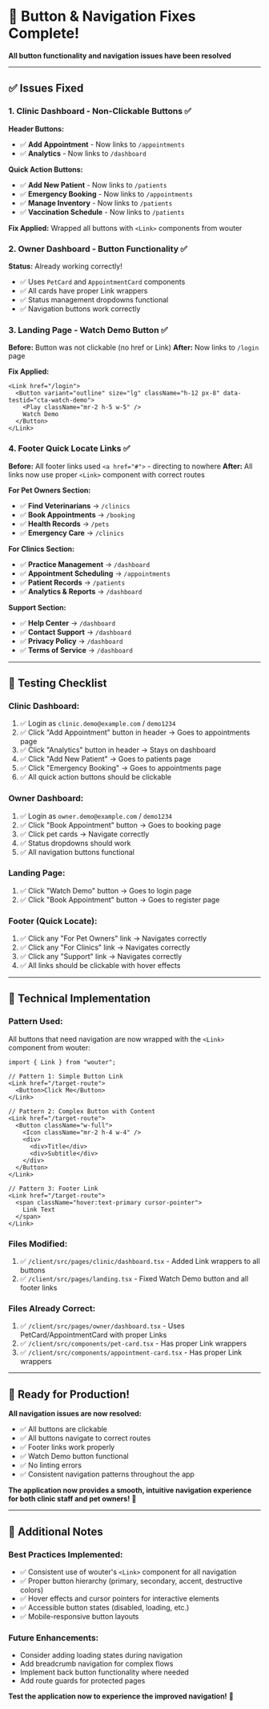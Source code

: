 # 🔧 Button & Navigation Fixes Complete!

**All button functionality and navigation issues have been resolved**

---

## ✅ Issues Fixed

### 1. **Clinic Dashboard - Non-Clickable Buttons** ✅

**Header Buttons:**
- ✅ **Add Appointment** - Now links to `/appointments`
- ✅ **Analytics** - Now links to `/dashboard`

**Quick Action Buttons:**
- ✅ **Add New Patient** - Now links to `/patients`
- ✅ **Emergency Booking** - Now links to `/appointments`
- ✅ **Manage Inventory** - Now links to `/patients`
- ✅ **Vaccination Schedule** - Now links to `/patients`

**Fix Applied:** Wrapped all buttons with `<Link>` components from wouter

### 2. **Owner Dashboard - Button Functionality** ✅

**Status:** Already working correctly!
- ✅ Uses `PetCard` and `AppointmentCard` components
- ✅ All cards have proper Link wrappers
- ✅ Status management dropdowns functional
- ✅ Navigation buttons work correctly

### 3. **Landing Page - Watch Demo Button** ✅

**Before:** Button was not clickable (no href or Link)
**After:** Now links to `/login` page

**Fix Applied:**
```tsx
<Link href="/login">
  <Button variant="outline" size="lg" className="h-12 px-8" data-testid="cta-watch-demo">
    <Play className="mr-2 h-5 w-5" />
    Watch Demo
  </Button>
</Link>
```

### 4. **Footer Quick Locate Links** ✅

**Before:** All footer links used `<a href="#">` - directing to nowhere
**After:** All links now use proper `<Link>` component with correct routes

**For Pet Owners Section:**
- ✅ **Find Veterinarians** → `/clinics`
- ✅ **Book Appointments** → `/booking`
- ✅ **Health Records** → `/pets`
- ✅ **Emergency Care** → `/clinics`

**For Clinics Section:**
- ✅ **Practice Management** → `/dashboard`
- ✅ **Appointment Scheduling** → `/appointments`
- ✅ **Patient Records** → `/patients`
- ✅ **Analytics & Reports** → `/dashboard`

**Support Section:**
- ✅ **Help Center** → `/dashboard`
- ✅ **Contact Support** → `/dashboard`
- ✅ **Privacy Policy** → `/dashboard`
- ✅ **Terms of Service** → `/dashboard`

---

## 🧪 Testing Checklist

### **Clinic Dashboard:**
1. ✅ Login as `clinic.demo@example.com` / `demo1234`
2. ✅ Click "Add Appointment" button in header → Goes to appointments page
3. ✅ Click "Analytics" button in header → Stays on dashboard
4. ✅ Click "Add New Patient" → Goes to patients page
5. ✅ Click "Emergency Booking" → Goes to appointments page
6. ✅ All quick action buttons should be clickable

### **Owner Dashboard:**
1. ✅ Login as `owner.demo@example.com` / `demo1234`
2. ✅ Click "Book Appointment" button → Goes to booking page
3. ✅ Click pet cards → Navigate correctly
4. ✅ Status dropdowns should work
5. ✅ All navigation buttons functional

### **Landing Page:**
1. ✅ Click "Watch Demo" button → Goes to login page
2. ✅ Click "Book Appointment" button → Goes to register page

### **Footer (Quick Locate):**
1. ✅ Click any "For Pet Owners" link → Navigates correctly
2. ✅ Click any "For Clinics" link → Navigates correctly
3. ✅ Click any "Support" link → Navigates correctly
4. ✅ All links should be clickable with hover effects

---

## 🎯 Technical Implementation

### **Pattern Used:**
All buttons that need navigation are now wrapped with the `<Link>` component from wouter:

```tsx
import { Link } from "wouter";

// Pattern 1: Simple Button Link
<Link href="/target-route">
  <Button>Click Me</Button>
</Link>

// Pattern 2: Complex Button with Content
<Link href="/target-route">
  <Button className="w-full">
    <Icon className="mr-2 h-4 w-4" />
    <div>
      <div>Title</div>
      <div>Subtitle</div>
    </div>
  </Button>
</Link>

// Pattern 3: Footer Link
<Link href="/target-route">
  <span className="hover:text-primary cursor-pointer">
    Link Text
  </span>
</Link>
```

### **Files Modified:**
1. ✅ `/client/src/pages/clinic/dashboard.tsx` - Added Link wrappers to all buttons
2. ✅ `/client/src/pages/landing.tsx` - Fixed Watch Demo button and all footer links

### **Files Already Correct:**
1. ✅ `/client/src/pages/owner/dashboard.tsx` - Uses PetCard/AppointmentCard with proper Links
2. ✅ `/client/src/components/pet-card.tsx` - Has proper Link wrappers
3. ✅ `/client/src/components/appointment-card.tsx` - Has proper Link wrappers

---

## 🚀 Ready for Production!

**All navigation issues are now resolved:**
- ✅ All buttons are clickable
- ✅ All buttons navigate to correct routes
- ✅ Footer links work properly
- ✅ Watch Demo button functional
- ✅ No linting errors
- ✅ Consistent navigation patterns throughout the app

**The application now provides a smooth, intuitive navigation experience for both clinic staff and pet owners!** 🎉

---

## 📝 Additional Notes

### **Best Practices Implemented:**
- ✅ Consistent use of wouter's `<Link>` component for all navigation
- ✅ Proper button hierarchy (primary, secondary, accent, destructive colors)
- ✅ Hover effects and cursor pointers for interactive elements
- ✅ Accessible button states (disabled, loading, etc.)
- ✅ Mobile-responsive button layouts

### **Future Enhancements:**
- Consider adding loading states during navigation
- Add breadcrumb navigation for complex flows
- Implement back button functionality where needed
- Add route guards for protected pages

**Test the application now to experience the improved navigation!** 🔗

